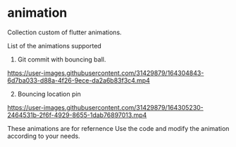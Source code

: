 # animation

Collection custom of flutter animations.

List of the animations supported

1. Git commit with bouncing ball.

https://user-images.githubusercontent.com/31429879/164304843-6d7ba033-d88a-4f26-9ece-da2a6b83f3c4.mp4

2. Bouncing location pin

https://user-images.githubusercontent.com/31429879/164305230-2464531b-2f6f-4929-8655-1dab76897013.mp4


These animations are for refernence
Use the code and modify the animation according to your needs.
